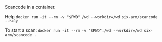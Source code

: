 Scancode in a container.


Help
`docker run -it --rm -v "$PWD":/wd --workdir=/wd six-arm/scancode --help`

To start a scan:
`docker run -it --rm -v "$PWD":/wd --workdir=/wd six-arm/scancode .`




